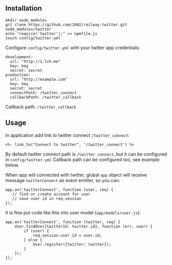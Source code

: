 Installation
------------

    mkdir node_modules
    git clone https://github.com/1602/railway-twitter.git node_modules/twitter
    echo "require('twitter');" >> npmfile.js
    touch config/twitter.yml

Configure `config/twitter.yml` with your twitter app credentials:

    development:
      url: "http://1.lvh.me"
      key: key
      secret: secret
    production:
      url: "http://example.com"
      key: key
      secret: secret
      connectPath: /twitter_connect
      callbackPath: /twitter_callback

Callback path: `/twitter_callback`

Usage
-----

In application add link to twitter connect `/twitter_connect`:

    <%- link_to("Connect to twitter", '/twitter_connect') %>

By default twitter connect path is `/twitter_connect`, but it can be configured in `config/twitter.yml`
Callback path can be configured too, see example below.

When app will connected with twitter, global `app` object will receive message `twitterConnect`
as event emitter, so you can:

    app.on('twitterConnect', function (user, req) {
       // find or create account for user
       // save user id in req.session
    });

It is fine put code like this into user model (`app/models/user.js`):

    app.on('twitterConnect', function (twitter, req) {
        User.findOne({twitterId: twitter.id}, function (err, user) {
            if (user) {
                req.session.user_id = user.id;
            } else {
                User.register({twitter: twitter});
            }
        });
    });

